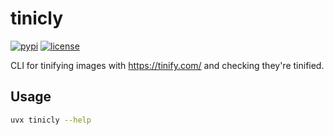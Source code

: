 # tinicly

[![pypi](https://img.shields.io/pypi/v/tinicly.svg)](https://pypi.python.org/pypi/tinicly)
[![license](https://img.shields.io/github/license/samuelcolvin/tinicly.svg)](https://github.com/samuelcolvin/tinicly/blob/main/LICENSE)

CLI for tinifying images with <https://tinify.com/> and checking they're tinified.

## Usage

```bash
uvx tinicly --help
```
